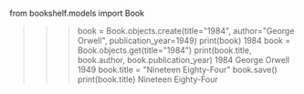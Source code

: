 from bookshelf.models import Book
>>> 
>>> book = Book.objects.create(title="1984", author="George Orwell", publication_year=1949)
>>> print(book)
1984
>>> book = Book.objects.get(title="1984")
>>> print(book.title, book.author, book.publication_year)
1984 George Orwell 1949
>>> book.title = "Nineteen Eighty-Four"
>>> book.save()
>>> print(book.title)
Nineteen Eighty-Four